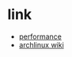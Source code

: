 # link

* [performance](https://wiki.winehq.org/Performance)
* [archlinux wiki](https://wiki.archlinux.org/index.php/Wine)

